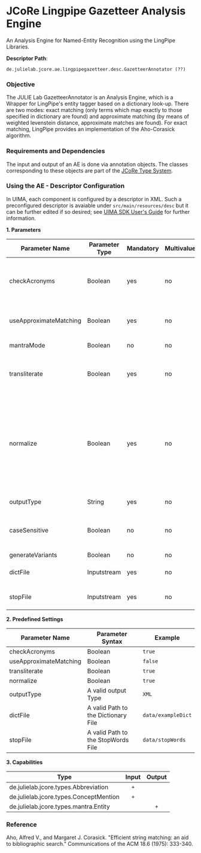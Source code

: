 # JCoRe Lingpipe Gazetteer Analysis Engine
An Analysis Engine for Named-Entity Recognition using the LingPipe Libraries.

**Descriptor Path**:
```
de.julielab.jcore.ae.lingpipegazetteer.desc.GazetteerAnnotator (??)
```

### Objective
The JULIE Lab GazetteerAnnotator is an Analysis Engine, which is a Wrapper for LingPipe's entity tagger based on a dictionary look-up. There are two modes: exact matching (only terms which map exactly to 
those specified in dictionary are found) and approximate matching (by means of weighted levenstein distance, approximate matches are found). 
For exact matching, LingPipe provides an implementation of the Aho-Corasick algorithm.

### Requirements and Dependencies
The input and output of an AE is done via annotation objects. The classes corresponding to these objects are part of the [JCoRe Type System](https://github.com/JULIELab/jcore-base/tree/master/jcore-types).

### Using the AE - Descriptor Configuration
In UIMA, each component is configured by a descriptor in XML. Such a preconfigured descriptor is avaiable under `src/main/resources/desc` but it can be further edited if so desired; see [UIMA SDK User's Guide](https://uima.apache.org/downloads/releaseDocs/2.1.0-incubating/docs/html/tools/tools.html#ugr.tools.cde) for further information.

**1. Parameters**

| Parameter Name | Parameter Type | Mandatory | Multivalued | Description |
|----------------|----------------|-----------|-------------|-------------|
| checkAcronyms | Boolean | yes | no | Checks acronyms, needs to be true because of chunker injection |
| useApproximateMatching | Boolean | yes | no | Gazetteer mode, default value is false |
| mantraMode | Boolean | no | no | default value is false |
| transliterate | Boolean | yes | no | Parameter to indicate whether text should be transliterated |
| normalize | Boolean | yes | no | Parameter to indicate whether text should be normalized by completely removing dashes, parenthesis, genitive's and perhaps more |
| outputType | String | yes | no | the output type|
| caseSensitive | Boolean | no | no | The approximate chunker is always case sensitive |
| generateVariants| Boolean | no | no | - |
| dictFile | Inputstream | yes | no | The Dictionary File |
| stopFile | Inputstream | yes | no | The StopWords File |


**2. Predefined Settings**

| Parameter Name | Parameter Syntax | Example |
|----------------|------------------|---------|
| checkAcronyms | Boolean | `true` |
| useApproximateMatching | Boolean | `false` |
| transliterate | Boolean | `true` |
| normalize | Boolean | `true` |
| outputType | A valid output Type | `XML`|
| dictFile | A valid Path to the Dictionary File | `data/exampleDict` |
| stopFile | A valid Path to the StopWords File | `data/stopWords`|


**3. Capabilities**

| Type | Input | Output |
|------|:-----:|:------:|
| de.julielab.jcore.types.Abbreviation |`+`| |
| de.julielab.jcore.types.ConceptMention |`+`|  |
| de.julielab.jcore.types.mantra.Entity |  |`+`|  

### Reference
Aho, Alfred V., and Margaret J. Corasick. "Efficient string matching: an aid to bibliographic search." Communications of the ACM 18.6 (1975): 333-340.


